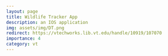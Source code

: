 ```yaml
---
layout: page
title: Wildlife Tracker App
description: an IOS application 
img: assets/img/DT.png
redirect: https://vtechworks.lib.vt.edu/handle/10919/107070
importance: 4
category: vt
---
```

